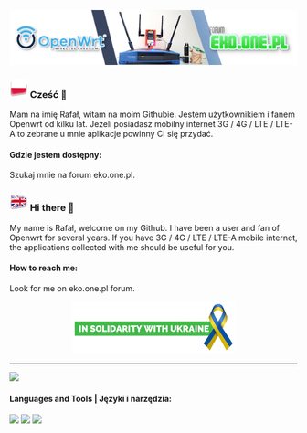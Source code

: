 <p align="center">
<img src="https://raw.githubusercontent.com/4IceG/Personal_data/master/mylte.png" />
</p>

<!--
**4IceG/4IceG** is a ✨ _special_ ✨ repository because its `README.md` (this file) appears on your GitHub profile.

Here are some ideas to get you started:

- 🔭 I’m currently working on ...
- 🌱 I’m currently learning ...
- 👯 I’m looking to collaborate on ...
- 🤔 I’m looking for help with ...
- 💬 Ask me about ...
- 📫 How to reach me: ...
- 😄 Pronouns: ...
- ⚡ Fun fact: ...
-->
### <img src="https://raw.githubusercontent.com/4IceG/Personal_data/master/dooffy_design_icons_EU_flags_Poland.png" height="32"> Cześć 👋
Mam na imię Rafał, witam na moim Githubie. Jestem użytkownikiem i fanem Openwrt od kilku lat.
Jeżeli posiadasz mobilny internet 3G / 4G / LTE / LTE-A to zebrane u mnie aplikacje powinny Ci się przydać.
<h4 align="left theme=dark">Gdzie jestem dostępny:</h4>
Szukaj mnie na forum eko.one.pl.

### <img src="https://raw.githubusercontent.com/4IceG/Personal_data/master/dooffy_design_icons_EU_flags_United_Kingdom.png" height="32"> Hi there 👋
My name is Rafał, welcome on my Github. I have been a user and fan of Openwrt for several years.
If you have 3G / 4G / LTE / LTE-A mobile internet, the applications collected with me should be useful for you.
<h4 align="left theme=dark">How to reach me:</h4>
Look for me on eko.one.pl forum.

<p align="center">
<img src="https://github.com/4IceG/Personal_data/blob/master/inswumin.png?raw=true" />
</p>

---

![](https://komarev.com/ghpvc/?username=4IceG&color=green&label=PROFILE+VIEWS)

<!--
<img align="center" alt="My GitHub stats" src="https://github-readme-stats.vercel.app/api?username=4IceG&count_private=true&show_icons=true" />
-->
<h4 align="left theme=dark">Languages and Tools | Języki i narzędzia:</h4>

<img src="https://raw.githubusercontent.com/abranhe/programming-languages-logos-site/master/languages/csharp.png" height="32">  <img src="https://cdn.jsdelivr.net/npm/programming-languages-logos/src/javascript/javascript.png" height="32">  <img src="https://raw.githubusercontent.com/abranhe/programming-languages-logos/master/src/lua/lua_32x32.png" height="32">
